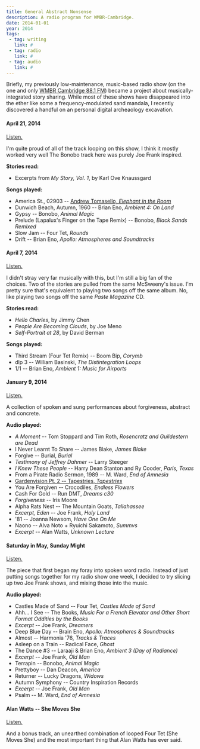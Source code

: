 ```yaml
---
title: General Abstract Nonsense
description: A radio program for WMBR-Cambridge.
date: 2014-01-01
year: 2014
tags:
 - tag: writing
   link: #
 - tag: radio
   link: #
 - tag: audio
   link: #
---
```


<p>Briefly, my previously low-maintenance, music-based radio show (on the one and only <a href="http://wmbr.org">WMBR Cambridge 88.1 FM</a>) became a project about musically-integrated story sharing. While most of these shows have disappeared into the ether like some a frequency-modulated sand mandala, I recently discovered a handful on an personal digital archeaology excavation.</p>

<h4>April 21, 2014</h4>

<p><a href="audio/4-21-14.mp3">Listen.</a></p>

<p>I'm quite proud of all of the track looping on this show, I think it mostly worked very well The Bonobo track here was purely Joe Frank inspired.</p>

<strong>Stories read:</strong>
<ul>
<li>Excerpts from <em>My Story, Vol. 1</em>, by Karl Ove Knaussgard</li>
</ul>

<strong>Songs played:</strong>
<ul>
<li>America St., 02903 -- <a href="https://andrewtomasello.bandcamp.com/album/elephant-in-the-room">Andrew Tomasello, <em>Elephant in the Room</em></a></li>
<li>Dunwich Beach, Autumn, 1960 -- Brian Eno, <em>Ambient 4: On Land</em></li>
<li>Gypsy -- Bonobo, <em>Animal Magic</em></li>
<li>Prelude (Lapalux's Finger on the Tape Remix) -- Bonobo, <em>Black Sands Remixed</em></li>
<li>Slow Jam -- Four Tet, <em>Rounds</em></li>
<li>Drift -- Brian Eno, <em>Apollo: Atmospheres and Soundtracks</em></li>
</ul>

<h4>April 7, 2014</h4>

<p><a href="audio/4-7-14.mp3">Listen.</a></p>

<p>I didn't stray very far musically with this, but I'm still a big fan of the choices. Two of the stories are pulled from the same McSweeny's issue. I'm pretty sure that's equivalent to playing two songs off the same album. No, like playing two songs off the same <em>Paste Magazine</em> CD.</p>

<strong>Stories read:</strong>
<ul>
<li><em>Hello Charles</em>, by Jimmy Chen</li>
<li><em>People Are Becoming Clouds</em>, by Joe Meno</li>
<li><em>Self-Portrait at 28</em>, by David Berman</li>
</ul>

<strong>Songs played:</strong>
<ul>
<li>Third Stream (Four Tet Remix) -- Boom Bip, <em>Corymb</em></li>
<li>dlp 3 -- William Basinski, <em>The Distintegration Loops</em></li>
<li>1/1 -- Brian Eno, <em>Ambient 1: Music for Airports</em></li>
</ul>

<h4>January 9, 2014</h4>

<p><a href="audio/forgiveness.mp3">Listen.</a></p>

<p>A collection of spoken and sung performances about forgiveness, abstract and concrete.</p>

<strong>Audio played:</strong>
<ul>
<li><em>A Moment</em> -- Tom Stoppard and Tim Roth, <em>Rosencratz and Guildestern are Dead</em></li>
<li>I Never Learnt To Share -- James Blake, <em>James Blake</em></li>
<li>Forgive -- Burial, <em>Burial</em></li>
<li><em>Testimony of Jeffrey Dahmer</em> -- Larry Steeger</em></li>
<li><em>I Knew These People</em> -- Harry Dean Stanton and Ry Cooder, <em>Paris, Texas</em></li>
<li>From a Pirate Radio Sermon, 1989 -- M. Ward, <em>End of Amnesia</em></li>
<li><a href="https://tapestriesusa.bandcamp.com/album/tapestries">Gardenvision Pt. 2 -- Tapestries, <em>Tapestries</em></a></li>
<li>You Are Forgiven -- Crocodiles, <em>Endless Flowers</em></li>
<li>Cash For Gold -- Run DMT, <em>Dreams c30</em></li>
<li><em>Forgiveness</em> -- Iris Moore</li>
<li>Alpha Rats Nest -- The Mountain Goats, <em>Tallahassee</em></li>
<li><em>Excerpt, Eden</em> -- Joe Frank, <em>Holy Land</em></li>
<li>'81 -- Joanna Newsom, <em>Have One On Me</em></li>
<li>Naono -- Alva Noto + Ryuichi Sakamoto, <em>Summvs</em></li>
<li><em>Excerpt</em> -- Alan Watts, <em>Unknown Lecture</em></li>
</ul>

<h4>Saturday in May, Sunday Might</h4>

<p><a href="audio/may_saturday_sunday_might.mp3">Listen.</a></p>

<p>The piece that first began my foray into spoken word radio. Instead of just putting songs together for my radio show one week, I decided to try slicing up two Joe Frank shows, and mixing those into the music.</p>

<strong>Audio played:</strong>
<ul>
<li>Castles Made of Sand -- Four Tet, <em>Castles Made of Sand</em></li>
<li>Ahh... I See -- The Books, <em>Music For a French Elevator and Other Short Format Oddities by the Books</em></li>
<li><em>Excerpt</em> -- Joe Frank, <em>Dreamers</em></li>
<li>Deep Blue Day -- Brain Eno, <em>Apollo: Atmospheres & Soundtracks</em></li>
<li>Almost -- Harmonia '76, <em>Tracks & Traces</em></li>
<li>Asleep on a Train -- Radical Face, <em>Ghost</em></li>
<li>The Dance #3 -- Laraaji & Brian Eno, <em>Ambient 3 (Day of Radiance)</em></li>
<li><em>Excerpt</em> -- Joe Frank, <em>Old Man</em></li>
<li>Terrapin -- Bonobo, <em>Animal Magic</em></li>
<li>Prettyboy -- Dan Deacon, <em>America</em></li>
<li>Returner -- Lucky Dragons, <em>Widows</em></li>
<li>Autumn Symphony -- Country Inspiration Records</li>
<li><em>Excerpt</em> -- Joe Frank, <em>Old Man</em></li>
<li>Psalm -- M. Ward, <em>End of Amnesia</em></li>
</ul>

<h4>Alan Watts -- She Moves She</h4>

<p><a href="audio/alan_watts_she_moves_she.mp3">Listen.</a></p>

<p>And a bonus track, an unearthed combination of looped Four Tet (She Moves She) and the most important thing that Alan Watts has ever said.</p>